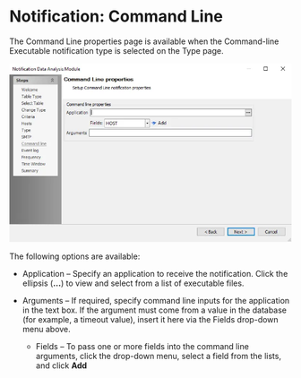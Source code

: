 # Notification: Command Line

The Command Line properties page is available when the Command-line Executable notification type is
selected on the Type page.

![Notification Data Analysis Module wizard Command Line properties page](../../../../../static/img/product_docs/accessanalyzer/admin/analysis/notification/commandline.webp)

The following options are available:

- Application – Specify an application to receive the notification. Click the ellipsis (**…**) to
  view and select from a list of executable files.
- Arguments – If required, specify command line inputs for the application in the text box. If the
  argument must come from a value in the database (for example, a timeout value), insert it here via
  the Fields drop-down menu above.

    - Fields – To pass one or more fields into the command line arguments, click the drop-down menu,
      select a field from the lists, and click **Add**
